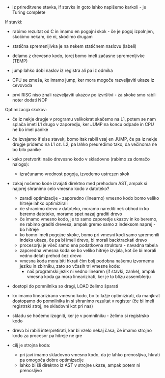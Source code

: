 - iz prireditvene stavka, if stavka in goto lahko napišemo karkoli - je Turing complete

If stavki:
- rabimo rezultat od C in imamo en pogojni skok - če je pogoj izpolnjen, skočimo nekam, če ni, skočimo drugam

- statična spremenljivka je na nekem statičnem naslovu (labeli)
- delamo z drevesno kodo, torej bomo imeli začasne spremenljivke (TEMP)
- jump lahko dobi naslov iz registra ali pa iz odmika

- CPU se zmeša, ko imamo jump, ker mora mogoče razveljaviti ukaze iz cevovoda
- prvi RISC niso znali razveljaviti ukazov po izvršitvi - za skoke smo rabili noter dodati NOP

Optimizacija skokov:
- če iz nekje drugje v programu velikokrat skačemo na L1, potem se nam splača imeti L1 drugo v zaporedju, ker JUMP na koncu odpade in CPU ne bo imel panike
- če izvajamo if else stavek, bomo itak rabili vsaj en JUMP, če pa iz nekje drugje pridemo na L1 oz. L2, pa lahko preuredimo tako, da večinoma ne bo bilo panike

- kako pretvoriti našo drevesno kodo v skladovno (rabimo za domačo nalogo):
	- izračunamo vrednost pogoja, izvedemo ustrezen skok

- zakaj nočemo kode izvajati direktno med prehodom AST, ampak si najprej shranimo celo vmesno kodo v datoteko?
	- zaradi optimizacije - zaporedno (linearno) vmesno kodo bomo veliko hitreje lahko optimizirali
	- če shranimo drevo v datoteko, moramo narediti nek obhod in ko beremo datoteko, moramo spet nazaj graditi drevo
	- če imamo vmesno kodo, je to samo zaporedje ukazov in ko beremo, ne rabimo graditi drevesa, ampak gremo samo z indeksom naprej - bo hitreje
	- ko bomo imeli pogojne skoke, bomo pri vmesni kodi samo spremenili indeks ukaza, če pa bi imeli drevo, bi morali backtrackati drevo
	- procesorju je všeč samo ena podatkovna struktura - navadna tabela
	- zaporedna vmesna koda se bo veliko hitreje izvjala, kot če bi morali vedno delati prehod čez drevo
	- vmesna koda mora biti hkrati čim bolj podobna našemu izvornemu jeziku in zbirniku, zato so včasih tri vmesne kode:
		- naš programski jezik ni vedno linearen (if stavki, zanke), ampak vmesna koda ga mora linearizirati, ker je to blizu assemblerju

- dostopi do pomnilnika so dragi, LOAD želimo šparati
- ko imamo linearizirano vmesno kodo, bo to lažje optimizirati, da manjkrat dostopamo do pomnilnika in si shranimo rezultat v register (če bi imeli registrski stroj, ne skladovni kot pri nas)
- skladu se hočemo izogniti, ker je v pomnilniku - želimo si registrsko kodo
- drevo bi rabili interpretirati, kar bi vzelo nekaj časa, če imamo strojno kodo za procesor pa hitreje ne gre
- cilj je strojna koda:
	- pri javi imamo skladovno vmesno kodo, da je lahko prenosljiva, hkrati pa omogoča dobre optimizacije
	- lahko bi šli direktno iz AST v strojne ukaze, ampak potem ni prenosljivo
